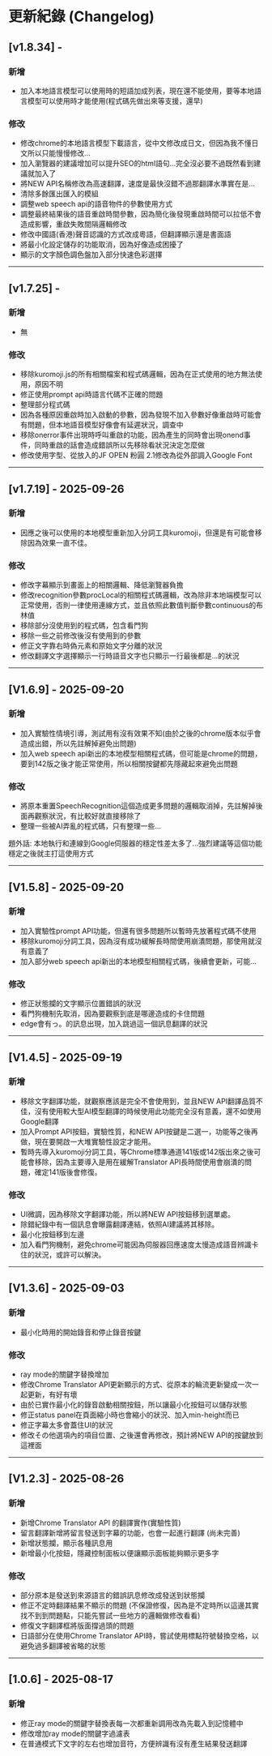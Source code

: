 # 更新紀錄 (Changelog)

## [v1.8.34] - 
### 新增
- 加入本地語言模型可以使用時的短語加成列表，現在還不能使用，要等本地語言模型可以使用時才能使用(程式碼先做出來等支援，還早)

### 修改
- 修改chrome的本地語言模型下載語言，從中文修改成日文，但因為我不懂日文所以只能慢慢修改...
- 加入瀏覽器的建議增加可以提升SEO的html語句...完全沒必要不過既然看到建議就加入了
- 將NEW API名稱修改為高速翻譯，速度是最快沒錯不過那翻譯水準實在是...
- 清除多餘匯出匯入的模組
- 調整web speech api的語音物件的參數使用方式
- 調整最終結果後的語音重啟時間參數，因為簡化後發現重啟時間可以拉低不會造成影響，重啟失敗間隔邏輯修改
- 修改中國語(香港)聲音認識的方式改成粵語，但翻譯顯示還是書面語
- 將最小化設定儲存的功能取消，因為好像造成困擾了
- 顯示的文字顏色調色盤加入部分快速色彩選擇

---

## [v1.7.25] - 
### 新增
- 無

### 修改
- 移除kuromoji.js的所有相關檔案和程式碼邏輯，因為在正式使用的地方無法使用，原因不明
- 修正使用prompt api時語言代碼不正確的問題
- 整理部分程式碼
- 因為各種原因重啟時加入啟動的參數，因為發現不加入參數好像重啟時可能會有問題，但本地語音模型好像會有延遲狀況，調查中
- 移除onerror事件出現時呼叫重啟的功能，因為產生的同時會出現onend事件，同時重啟的話會造成錯誤所以先移除看狀況決定怎麼做
- 修改使用字型、從放入的JF OPEN 粉圓 2.1修改為從外部調入Google Font

---

## [v1.7.19] - 2025-09-26
### 新增
- 因應之後可以使用的本地模型重新加入分詞工具kuromoji，但還是有可能會移除因為效果一直不佳。

### 修改
- 修改字幕顯示到畫面上的相關邏輯、降低瀏覽器負擔
- 修改recognition參數procLocal的相關程式碼邏輯，改為除非本地端模型可以正常使用，否則一律使用連線方式，並且依照此數值判斷參數continuous的布林值
- 移除部分沒使用到的程式碼，包含看門狗
- 移除一些之前修改後沒有使用到的參數
- 修正文字靠右時偽元素和原始文字分離的狀況
- 修改翻譯文字選擇顯示一行時語音文字也只顯示一行最後都是...的狀況

---

## [V1.6.9] - 2025-09-20
### 新增
- 加入實驗性情境引導，測試用有沒有效果不知(由於之後的chrome版本似乎會造成出錯，所以先註解掉避免出問題)
- 加入web speech api新出的本地模型相關程式碼，但可能是chrome的問題，要到142版之後才能正常使用，所以相關按鍵都先隱藏起來避免出問題

### 修改
- 將原本重置SpeechRecognition這個造成更多問題的邏輯取消掉，先註解掉後面再觀察狀況，有比較好就直接移除了
- 整理一些被AI弄亂的程式碼，只有整理一些...

題外話: 本地執行和連線到Google伺服器的穩定性差太多了...強烈建議等這個功能穩定之後就主打這使用方式

---

## [V1.5.8] - 2025-09-20
### 新增
- 加入實驗性prompt API功能，但還有很多問題所以暫時先放著程式碼不使用
- 移除kuromoji分詞工具，因為沒有成功緩解長時間使用崩潰問題，那使用就沒有意義了
- 加入部分web speech api新出的本地模型相關程式碼，後續會更新，可能...

### 修改
- 修正狀態攔的文字顯示位置錯誤的狀況
- 看門狗機制先取消，因為要觀察到底是哪邊造成的卡住問題
- edge會有っ。的訊息出現，加入跳過這一個訊息翻譯的狀況

---

## [V1.4.5] - 2025-09-19
### 新增
- 移除文字翻譯功能，就觀察應該是完全不會使用到，並且NEW API翻譯品質不佳，沒有使用較大型AI模型翻譯的時候使用此功能完全沒有意義，還不如使用Google翻譯
- 加入Prompt API按鈕，實驗性質，和NEW API按鍵是二選一，功能等之後再做，現在要開啟一大堆實驗性設定才能用。
- 暫時先導入kuromoji分詞工具，等Chrome標準通道141版或142版出來之後可能會移除，因為主要導入是用在緩解Translator API長時間使用會崩潰的問題，確定141版後會修復。

### 修改
- UI微調，因為移除文字翻譯功能，所以將NEW API按鈕移到選單處。
- 除錯紀錄中有一個訊息會曝露翻譯連結，依照AI建議將其移除。
- 最小化按鈕移到左邊
- 加入看門狗機制，避免chrome可能因為伺服器回應速度太慢造成語音辨識卡住的狀況，或許可以解決。

---

## [V1.3.6] - 2025-09-03
### 新增
- 最小化時用的開始錄音和停止錄音按鍵

### 修改
- ray mode的關鍵字替換增加
- 修改Chrome Translator API更新顯示的方式、從原本的輪流更新變成一次一起更新，有好有壞
- 由於已實作最小化的錄音啟動相關按鈕，所以讓最小化按鈕可以儲存狀態
- 修正status panel在頁面縮小時也會縮小的狀況、加入min-height而已
- 修正字幕太多會蓋住UI的狀況
- 修改その他選項內的項目位置、之後還會再修改，預計將NEW API的按鍵放到這裡面

---

## [V1.2.3] - 2025-08-26
### 新增
- 新增Chrome Translator API 的翻譯實作(實驗性質)
- 留言翻譯新增將留言發送到字幕的功能，也會一起進行翻譯 (尚未完善)
- 新增狀態攔，顯示各種訊息用
- 新增最小化按鈕，隱藏控制面板以便讓顯示面板能夠顯示更多字

### 修改
- 部分原本是發送到來源語言的錯誤訊息修改成發送到狀態攔
- 修正不定時翻譯結果不顯示的問題 (不保證修復，因為是不定時所以這邊其實找不到到問題點，只能先嘗試一些地方的邏輯做修改看看)
- 修復文字翻譯框將版面撐過頭的問題
- 日語部分在使用Chrome Translator API時，嘗試使用標點符號替換空格，以避免過多翻譯被省略的狀態

---

## [1.0.6] - 2025-08-17
### 新增
- 修正ray mode的關鍵字替換表每一次都重新調用改為先載入到記憶體中
- 修改增加ray mode的關鍵字過濾表
- 在普通模式下文字的左右也增加音符，方便辨識有沒有產生結果發送翻譯